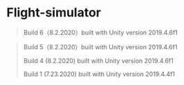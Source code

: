 # Flight-simulator

>  Build 6（8.2.2020）built with Unity version 2019.4.6f1


>  Build 5（8.2.2020）built with Unity version 2019.4.6f1
>  
>  Build 4 (8.2.2020) built with Unity version 2019.4.6f1
>
>  Build 1 (7.23.2020) built with Unity version 2019.4.4f1
